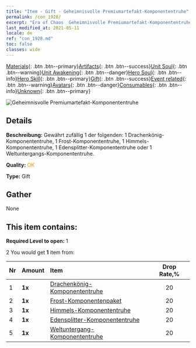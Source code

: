 ```yaml
---
title: "Item - Gift - Geheimnisvolle Premiumartefakt-Komponententruhe"
permalink: /con_1928/
excerpt: "Era of Chaos  Geheimnisvolle Premiumartefakt-Komponententruhe"
last_modified_at: 2021-05-11
locale: de
ref: "con_1928.md"
toc: false
classes: wide
---
```

 [Materials](/ItemsDE/){: .btn .btn--primary}[Artifacts](/ItemsDE/Artifacts/){: .btn .btn--success}[Unit Soul](/ItemsDE/UnitSoul/){: .btn .btn--warning}[Unit Awakening](/ItemsDE/UnitAwakening/){: .btn .btn--danger}[Hero Soul](/ItemsDE/HeroSoul/){: .btn .btn--info}[Hero Skill](/ItemsDE/HeroSkill/){: .btn .btn--primary}[Gift](/ItemsDE/Gift/){: .btn .btn--success}[Event related](/ItemsDE/Events/){: .btn .btn--warning}[Avatars](/ItemsDE/Avatars/){: .btn .btn--danger}[Consumables](/ItemsDE/Consumables/){: .btn .btn--info}[Unknown](/ItemsDE/Unknown/){: .btn .btn--primary}

 ![Geheimnisvolle Premiumartefakt-Komponententruhe](/images/t/i_907551.png)

## Details
 **Beschreibung:** Gewährt zufällig 1 der folgenden: 1 Drachenkönig-Komponententruhe, 1 Frost-Komponententruhe, 1 Himmels-Komponententruhe, 1 Edensplitter-Komponententruhe oder 1 Weltuntergangs-Komponententruhe.

 **Quality:** <span style="color: #FF8C00">OK</span>

 **Type:** Gift

## Gather

  None

## This item contains:

 **Required Level to open:** 1

 2 You would get **1** item  from:

  | Nr | Amount |     Item    | Drop Rate,% |
  |:---|:-------|:------------|:---------:|
  | 1 |  **1x** | [Drachenkönig- Komponententruhe](/ItemsDE/con_1348/) | 20 | 
  | 2 |  **1x** | [Frost-Komponentenpaket](/ItemsDE/con_1352/) | 20 | 
  | 3 |  **1x** | [Himmels-Komponententruhe](/ItemsDE/con_1354/) | 20 | 
  | 4 |  **1x** | [Edensplitter-Komponententruhe](/ItemsDE/con_1864/) | 20 | 
  | 5 |  **1x** | [Weltuntergang-Komponententruhe](/ItemsDE/con_1360/) | 20 | 
